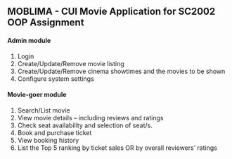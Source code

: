## MOBLIMA - CUI Movie Application for SC2002 OOP Assignment

#### Admin module 
1. Login 
2. Create/Update/Remove movie listing 
3. Create/Update/Remove cinema showtimes and the movies to be shown 
4. Configure system settings 

#### Movie-goer module 
1. Search/List movie 
2. View movie details – including reviews and ratings 
3. Check seat availability and selection of seat/s. 
4. Book and purchase ticket 
5. View booking history 
6. List the Top 5 ranking by ticket sales OR by overall reviewers’ ratings 
